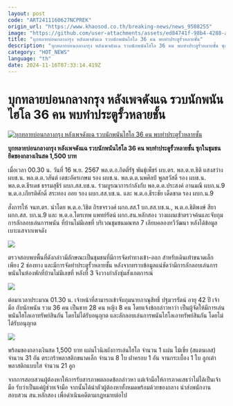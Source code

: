 ```yaml
---
layout: post
code: "ART2411160627NCPREK"
origin_url: "https://www.khaosod.co.th/breaking-news/news_9508255"
image: "https://github.com/user-attachments/assets/ed84741f-98b4-4288-ad87-31f0b43bf09c"
title: "บุกทลายบ่อนกลางกรุง หลังเพจดังแฉ รวบนักพนันไฮโล 36 คน พบทำประตูรั้วหลายชั้น"
description: "บุกทลายบ่อนกลางกรุง หลังเพจดังแฉ รวบนักพนันไฮโล 36 คน พบทำประตูรั้วหลายชั้น ซุกในชุมชน ยึดของกลางเงินสด 1,500 บาท"
category: "HOT_NEWS"
language: "th"
date: 2024-11-16T07:33:14.419Z
---
```


# บุกทลายบ่อนกลางกรุง หลังเพจดังแฉ รวบนักพนันไฮโล 36 คน พบทำประตูรั้วหลายชั้น

[![บุกทลายบ่อนกลางกรุง หลังเพจดังแฉ รวบนักพนันไฮโล 36 คน พบทำประตูรั้วหลายชั้น](https://www.khaosod.co.th/wpapp/uploads/2024/11/catch1.jpg "บุกทลายบ่อนกลางกรุง หลังเพจดังแฉ รวบนักพนันไฮโล 36 คน พบทำประตูรั้วหลายชั้น")](https://www.khaosod.co.th/wpapp/uploads/2024/11/catch1.jpg)

**บุกทลายบ่อนกลางกรุง หลังเพจดังแฉ รวบนักพนันไฮโล 36 คน พบทำประตูรั้วหลายชั้น ซุกในชุมชน ยึดของกลางเงินสด 1,500 บาท**

เมื่อเวลา 00.30 น. วันที่ 16 พ.ย. 2567 พล.ต.อ.กิตติ์รัฐ พันธุ์เพ็ชร์ ผบ.ตร. พล.ต.ท.ธิติ แสงสว่าง ผบช.น. พล.ต.ต.วสันต์ เตชะอัครเกษม รอง ผบช.น. พล.ต.ต.นพศิลป์ พูลสวัสดิ์ รอง ผบช.น. พล.ต.ต.ธีรเดช ธรรมสุธีร์ ผบก.สส.บช.น. ร่วมบูรณาการกำลังกับ พล.ต.ต.ประสงค์ อานมณี ผบก.น.9 พ.ต.อ.เกียรติศักดิ์ สระทอง ออย รอง ผบก.สส.บช.น. และ พ.ต.อ.ธีระชัย เด็ดขาด รอง ผบก.น.9

สั่งการให้ จนท.ตร. นำโดย พ.ต.อ.วิชิต ถิรขจรวงศ์ ผกก.สส.1 บก.สส.บช.น., พ.ต.อ.ธิติพงษ์ สียา ผกก.สส. บก.น.9 และ พ.ต.อ.ไตรเทพ แพทย์รัตน์ ผกก.สน.หลักสอง วางแผนเข้าตรวจค้นและจับกุมการลักลอบเล่นการพนัน ที่บ้านไม่มีเลขที่ บริเวณชุมชนมณฑล 7 เลียบคลองทวีวัฒนา หลังได้ข้อมูลเบาะแสจากเพจดัง

[![](https://www.khaosod.co.th/wpapp/uploads/2024/11/S__60530772.jpg)](https://www.khaosod.co.th/wpapp/uploads/2024/11/S__60530772.jpg)

ตรวจสอบพบพื้นที่ดังกล่าวมีลักษณะเป็นชุมชนที่มีการจัดทำทางเข้า-ออก สำหรับเดินเท้าขนาดเล็ก เพียง 2 ช่องทาง และมีการจัดทำประตูรั้วหลายชั้น หลังจากทราบข้อมูลแน่ชัดว่ามีการลักลอบเล่นการพนันในห้องพักที่บ้านไม่มีเลขที่ หลังที่ 3 จึงวางกำลังซุ่มสังเกตการณ์

[![](https://www.khaosod.co.th/wpapp/uploads/2024/11/S__60530773.jpg)](https://www.khaosod.co.th/wpapp/uploads/2024/11/S__60530773.jpg)



ต่อมาเวลาประมาณ 01.30 น. เจ้าหน้าที่สามารถเข้าจับกุมนายภาณุสิทธิ์ ปฐมวรรัตน์ อายุ 42 ปี เจ้ามือ กับนักพนัน รวม 36 คน เป็นชาย 28 คน หญิง 8 คน โดยแจ้งข้อกล่าวหาว่า เป็นผู้จัดให้มีการเล่นพนันไฮโลเอาทรัพย์สินกัน โดยไม่ได้รับอนุญาต และลักลอบเล่นการพนันไฮโลเอาทรัพย์สินกัน โดยไม่ได้รับอนุญาต

[![](https://www.khaosod.co.th/wpapp/uploads/2024/11/S__60530787.jpg)](https://www.khaosod.co.th/wpapp/uploads/2024/11/S__60530787.jpg)

พร้อมของกลางเงินสด 1,500 บาท แผ่นไวนิลผังการเล่นไฮโล จำนวน 1 แผ่น ไม้เขี่ย (สแตนเลส) จำนวน 31 อัน ตระกร้าพลาสติกขนาดเล็ก จำนวน 8 ใบ ฝาครอบ 1 อัน จานกระเบื้อง 1 ใบ ลูกเต๋า พลาสติกแบบใส จำนวน 21 ลูก

จากการสอบสวนผู้ต้องหาให้การรับสารภาพตลอดข้อกล่าวหา แต่เจ้ามือให้การภาคเสธว่าไม่ได้เป็นเจ้ามือ รับว่าเป็นแค่ผู้ช่วยเจ้ามือ จากนั้นได้นำตัวผู้ต้องหาทั้งหมดพร้อมด้วยของกลาง นำส่งพนักงานสอบสวน สน.หลักสอง เพื่อดำเนินคดีตามกฎหมายต่อไป